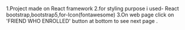 1.Project made on React framework
2.for styling purpose i used- React bootstrap,bootstrap5,for-Icon(fontawesome)
3.On web page click on 'FRIEND WHO ENROLLED' button at bottom to see next page .
